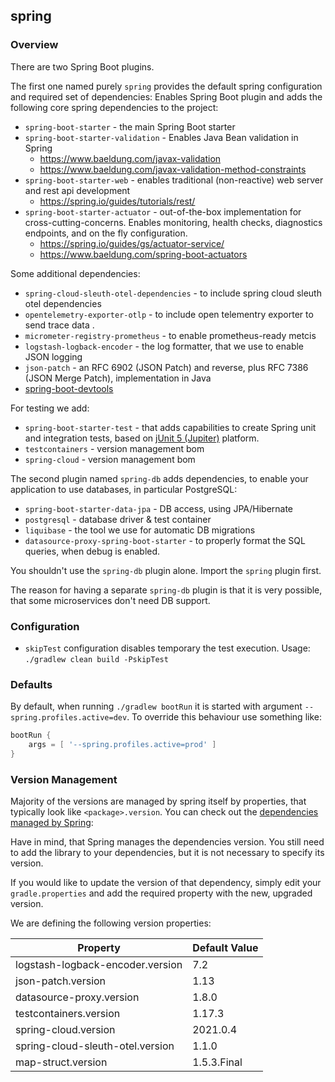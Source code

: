 ## spring
### Overview

There are two Spring Boot plugins.

The first one named purely `spring` provides the default spring configuration and required
set of dependencies:
Enables Spring Boot plugin and adds the following core spring dependencies to the project:
* `spring-boot-starter` - the main Spring Boot starter
* `spring-boot-starter-validation` - Enables Java Bean validation in Spring
    * https://www.baeldung.com/javax-validation
    * https://www.baeldung.com/javax-validation-method-constraints
* `spring-boot-starter-web` - enables traditional (non-reactive) web server and rest api development
    * https://spring.io/guides/tutorials/rest/
* `spring-boot-starter-actuator` - out-of-the-box implementation for cross-cutting-concerns. Enables
  monitoring, health checks, diagnostics endpoints, and on the fly configuration.
    * https://spring.io/guides/gs/actuator-service/
    * https://www.baeldung.com/spring-boot-actuators

Some additional dependencies:
* `spring-cloud-sleuth-otel-dependencies` - to include spring cloud sleuth otel dependencies
* `opentelemetry-exporter-otlp` - to include open telementry exporter to send trace data .
* `micrometer-registry-prometheus` - to enable prometheus-ready metcis
* `logstash-logback-encoder` - the log formatter, that we use to enable JSON logging
* `json-patch` - an RFC 6902 (JSON Patch) and reverse, plus RFC 7386 (JSON Merge Patch),
  implementation in Java
* [spring-boot-devtools](https://docs.spring.io/spring-boot/docs/current/reference/html/using.html#using.devtools)

For testing we add:
* `spring-boot-starter-test` - that adds capabilities to create Spring unit and integration tests,
  based on [jUnit 5 (Jupiter)](https://junit.org/junit5/docs/current/user-guide/) platform.
* `testcontainers` - version management bom
* `spring-cloud` - version management bom

The second plugin named `spring-db` adds dependencies, to enable your application to use
databases, in particular PostgreSQL:
* `spring-boot-starter-data-jpa` - DB access, using JPA/Hibernate
* `postgresql` - database driver & test container
* `liquibase` - the tool we use for automatic DB migrations
* `datasource-proxy-spring-boot-starter` - to properly format the SQL queries, when debug is enabled.

You shouldn't use the `spring-db` plugin alone. Import the `spring` plugin first.

The reason for having a separate `spring-db` plugin is that it is very possible, that some
microservices don't need DB support.

### Configuration
* `skipTest` configuration disables temporary the test execution.
  Usage: `./gradlew clean build -PskipTest`

### Defaults
By default, when running `./gradlew bootRun` it is started with argument
`--spring.profiles.active=dev`. To override this behaviour use something like:

```groovy
bootRun {
    args = [ '--spring.profiles.active=prod' ]
}
```


### Version Management
Majority of the versions are managed by spring itself by properties, that typically look like
`<package>.version`. You can check out the [dependencies
managed by Spring](https://docs.spring.io/spring-boot/docs/current/reference/html/dependency-versions.html#appendix.dependency-versions.properties):

Have in mind, that Spring manages the dependencies version. You still need to add the library
to your dependencies, but it is not necessary to specify its version.

If you would like to update the version of that dependency, simply edit your `gradle.properties`
and add the required property with the new, upgraded version.

We are defining the following version properties:

| Property                         | Default Value |
|----------------------------------|---------------|
| logstash-logback-encoder.version | 7.2           |
| json-patch.version               | 1.13          |
| datasource-proxy.version         | 1.8.0         |
| testcontainers.version           | 1.17.3        |
| spring-cloud.version             | 2021.0.4      |
| spring-cloud-sleuth-otel.version | 1.1.0         |
| map-struct.version               | 1.5.3.Final   |
